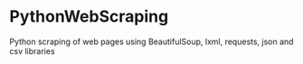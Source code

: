 # PythonWebScraping
Python scraping of web pages using BeautifulSoup, lxml, requests, json and csv libraries
